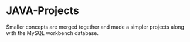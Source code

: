 # JAVA-Projects
Smaller concepts are merged together and made a simpler projects along with the MySQL workbench database.
